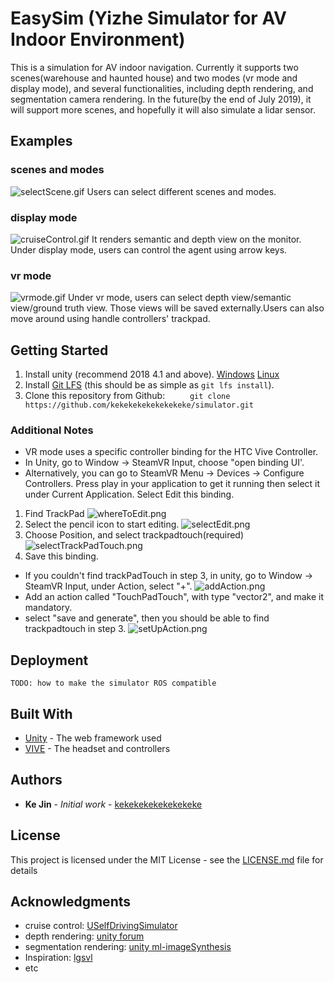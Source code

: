 # EasySim (Yizhe Simulator for AV Indoor Environment)

This is a simulation for AV indoor navigation. Currently it supports two scenes(warehouse and haunted house) and two modes
(vr mode and display mode), and several functionalities, including depth rendering, and segmentation camera rendering. 
In the future(by the end of July 2019), it will support more scenes, and hopefully it will also simulate a lidar sensor.

## Examples

### scenes and modes
![selectScene.gif](selectScenes.gif)
Users can select different scenes and modes.
### display mode
![cruiseControl.gif](displaymode.gif)
It renders semantic and depth view on the monitor. Under display mode, users can control the agent using arrow keys.
### vr mode
![vrmode.gif](vrmode.gif)
Under vr mode, users can select depth view/semantic view/ground truth view. Those views will be saved externally.Users can also move around using handle controllers' trackpad.
## Getting Started

1. Install unity (recommend 2018 4.1 and above). [Windows](https://unity3d.com/get-unity/download/archive) [Linux](https://beta.unity3d.com/download/fe703c5165de/public_download.html)
2. Install [Git LFS](https://git-lfs.github.com/) (this should be as simple as `git lfs install`).
3. Clone this repository from Github:
```      git clone https://github.com/kekekekekekekekeke/simulator.git ```
      


### Additional Notes

* VR mode uses a specific controller binding for the HTC Vive Controller.
* In Unity, go to Window -> SteamVR Input, choose "open binding UI'.
* Alternatively, you can go to SteamVR Menu -> Devices -> Configure Controllers. Press play in your application to get it running then select it under Current Application. Select Edit this binding.
1. Find TrackPad
![whereToEdit.png](whereToEdit.png)
2. Select the pencil icon to start editing.
![selectEdit.png](selectEdit.png)
3. Choose Position, and select trackpadtouch(required)
![selectTrackPadTouch.png](selectTrackPadTouch.png)
4. Save this binding. 
* If you couldn't find trackPadTouch in step 3, in unity, go to Window -> SteamVR Input, under Action, select "+". 
![addAction.png](addAction.png)
* Add an action called "TouchPadTouch", with type "vector2", and make it mandatory.
* select "save and generate", then you should be able to find trackpadtouch in step 3.
![setUpAction.png](setUpAction.png)

## Deployment
``` TODO: how to make the simulator ROS compatible ``` 

## Built With

* [Unity](https://unity.com/) - The web framework used
* [VIVE](https://www.vive.com/us/) - The headset and controllers


## Authors

* **Ke Jin** - *Initial work* - [kekekekekekekekeke](https://github.com/kekekekekekekekeke)


## License

This project is licensed under the MIT License - see the [LICENSE.md](LICENSE.md) file for details

## Acknowledgments

* cruise control: [USelfDrivingSimulator](https://github.com/EvanWY/USelfDrivingSimulator)
* depth rendering: [unity forum](https://answers.unity.com/questions/877170/render-scene-depth-to-a-texture.html)
* segmentation rendering: [unity ml-imageSynthesis](https://bitbucket.org/Unity-Technologies/ml-imagesynthesis/src/master/)
* Inspiration: [lgsvl](https://github.com/lgsvl/simulator)
* etc
